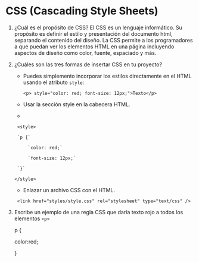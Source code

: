# CSS (Cascading Style Sheets)

1. ¿Cuál es el propósito de CSS?
   El CSS es un lenguaje informático. Su propósito es definir el estilo y presentación del documento
   html, separando el contenido del diseño. La CSS permite a los programadores a que puedan ver los elementos HTML
   en una página incluyendo aspectos de diseño como color, fuente, espaciado y más.
3. ¿Cuáles son las tres formas de insertar CSS en tu proyecto?
   - Puedes simplemento incorporar los estilos directamente en el HTML usando el atributo `style`:
     
     `<p> style="color: red; font-size: 12px;">Texto</p>`
   - Usar la sección style en la cabecera HTML.
   - 
    ` <style>`

        `p {`
     
            `color: red;`
     
            `font-size: 12px;`
     
        `}`
     
   `</style>`
   - Enlazar un archivo  CSS con el HTML.
     
    ` <link href="styles/style.css" rel="stylesheet" type="text/css" />`

5. Escribe un ejemplo de una regla CSS que daría texto rojo a todos los elementos `<p>`

   p {
   
   color:red;
   
   }
